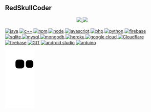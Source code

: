 ## RedSkullCoder
<div align="center">
  <a href="https://github.com/RedSkullCoder">
  <img height="180em" src="https://github-readme-stats.vercel.app/api?username=RedSkullCoder&show_icons=true&theme=dark&include_all_commits=true&count_private=true"/>
  <img height="180em" src="https://github-readme-stats.vercel.app/api/top-langs/?username=RedSkullCoder&layout=compact&langs_count=7&theme=dark"/>
</div>
<div style="display: inline_block"><br>
  <img align="center" alt="java" height="20" width="70" src="https://img.shields.io/badge/Java-ED8B00?style=for-the-badge&logo=java&logoColor=white">

  <img align="center" alt="c++" height="20" width="70" src="https://img.shields.io/badge/C%2B%2B-00599C?style=for-the-badge&logo=c%2B%2B&logoColor=white">
  <img align="center" alt="npm" height="20" width="70" src="https://img.shields.io/badge/npm-CB3837?style=for-the-badge&logo=npm&logoColor=white">

  <img align="center" alt="node" height="20" width="70" src="https://img.shields.io/badge/Node.js-339933?style=for-the-badge&logo=nodedotjs&logoColor=white">

  
  <img align="center" alt="javascript" height="20" width="70" src="https://img.shields.io/badge/JavaScript-323330?style=for-the-badge&logo=javascript&logoColor=F7DF1E">

  <img align="center" alt="php" height="20" width="70" src="https://img.shields.io/badge/PHP-777BB4?style=for-the-badge&logo=php&logoColor=white">

  <img align="center" alt="python" height="20" width="70" src="https://img.shields.io/badge/Python-FFD43B?style=for-the-badge&logo=python&logoColor=darkgreen">

<img align="center" alt="firebase" height="20" width="70" src="https://img.shields.io/badge/firebase-ffca28?style=for-the-badge&logo=firebase&logoColor=black">

<img align="center" alt="sqlite" height="20" width="70" src="https://img.shields.io/badge/SQLite-07405E?style=for-the-badge&logo=sqlite&logoColor=white">

<img align="center" alt="mysql" height="20" width="70" src="https://img.shields.io/badge/MySQL-005C84?style=for-the-badge&logo=mysql&logoColor=white">

<img align="center" alt="mongodb" height="20" width="70" src="https://img.shields.io/badge/MongoDB-4EA94B?style=for-the-badge&logo=mongodb&logoColor=white">

<img align="center" alt="heroku" height="20" width="70" src="https://img.shields.io/badge/Heroku-430098?style=for-the-badge&logo=heroku&logoColor=white">

<img align="center" alt="google cloud" height="20" width="70" src="https://img.shields.io/badge/Google_Cloud-4285F4?style=for-the-badge&logo=google-cloud&logoColor=white">

<img align="center" alt="Cloudflare" height="20" width="70" src="https://img.shields.io/badge/Cloudflare-F38020?style=for-the-badge&logo=Cloudflare&logoColor=white">

<img align="center" alt="firebase" height="20" width="70" src="https://img.shields.io/badge/Amazon_AWS-FF9900?style=for-the-badge&logo=amazonaws&logoColor=white">


  <img align="center" alt="GIT" height="20" width="70" src="https://img.shields.io/badge/GIT-E44C30?style=for-the-badge&logo=git&logoColor=white">

<img align="center" alt="android studio" height="20" width="70" src="https://img.shields.io/badge/Android_Studio-3DDC84?style=for-the-badge&logo=android-studio&logoColor=white">

<img align="center" alt="arduino" height="20" width="70" src="https://img.shields.io/badge/Arduino_IDE-00979D?style=for-the-badge&logo=arduino&logoColor=white">


 
<div> 
  
  ![Snake animation](https://github.com/rafaballerini/rafaballerini/blob/output/github-contribution-grid-snake.svg)
 
</div>